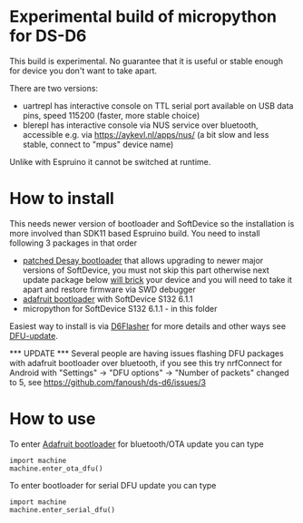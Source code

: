 # Experimental build of micropython for DS-D6

This build is experimental. No guarantee that it is useful or stable enough for device you don't want to take apart.

There are two versions:
- uartrepl has interactive console on TTL serial port available on USB data pins, speed 115200 (faster, more stable choice)
- blerepl has interactive console via NUS service over bluetooth, accessible e.g. via https://aykevl.nl/apps/nus/ (a bit slow and less stable, connect to "mpus" device name)

Unlike with Espruino it cannot be switched at runtime.

# How to install

This needs newer version of bootloader and SoftDevice so the installation is more involved than SDK11 based Espruino build.
You need to install following 3 packages in that order

- [patched Desay bootloader](https://github.com/fanoush/ds-d6/blob/master/fwdump/DS-D6-desay-bootloader-noanim-fix.zip) that allows upgrading to newer major versions of SoftDevice, you must not skip this part otherwise next update package below [will brick](https://devzone.nordicsemi.com/f/nordic-q-a/16774/updating-from-s132-v2-0-x-to-s132-v3-0-0-with-dual-bank-bootloader-from-sdk-v11-0-0-does-not-work) your device and you will need to take it apart and restore firmware via SWD debugger
- [adafruit bootloader](https://github.com/fanoush/ds-d6/blob/master/micropython/DS-D6-adafruit-bootloader-sd132v611.zip) with SoftDevice S132 6.1.1
- micropython for SoftDevice S132 6.1.1 - in this folder

Easiest way to install is via [D6Flasher](https://play.google.com/store/apps/details?id=com.atcnetz.ble.readwrite) for more details and other ways see [DFU-update](https://github.com/fanoush/ds-d6/wiki/DFU-update).

*** UPDATE *** Several people are having issues flashing DFU packages with  adafruit bootloader over bluetooth, if you see this try nrfConnect for Android with  "Settings" -> "DFU options" -> "Number of packets" changed to 5, see https://github.com/fanoush/ds-d6/issues/3 

# How to use

To enter [Adafruit bootloader](https://github.com/adafruit/Adafruit_nRF52_Bootloader) for bluetooth/OTA update you can type 
```
import machine
machine.enter_ota_dfu()
```
To enter bootloader for  serial DFU update you can type 
```
import machine
machine.enter_serial_dfu()
```
